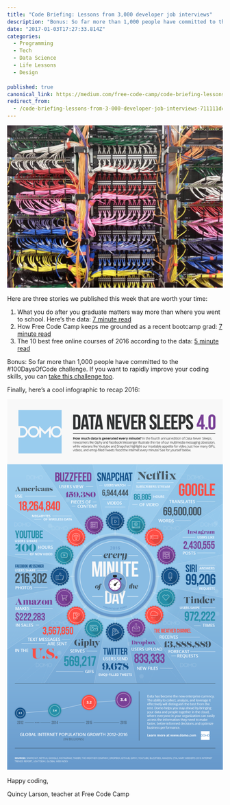 ```yaml
---
title: "Code Briefing: Lessons from 3,000 developer job interviews"
description: "Bonus: So far more than 1,000 people have committed to the #100DaysOfCode challenge. If you want to rapidly improve your coding skills, you can take this challenge too."
date: "2017-01-03T17:27:33.814Z"
categories: 
  - Programming
  - Tech
  - Data Science
  - Life Lessons
  - Design

published: true
canonical_link: https://medium.com/free-code-camp/code-briefing-lessons-from-3-000-developer-job-interviews-711111dcaa64
redirect_from:
  - /code-briefing-lessons-from-3-000-developer-job-interviews-711111dcaa64
---
```


![](./asset-1.jpeg)

Here are three stories we published this week that are worth your time:

1.  What you do after you graduate matters way more than where you went to school. Here’s the data: [7 minute read](http://bit.ly/2iEuoBA)
2.  How Free Code Camp keeps me grounded as a recent bootcamp grad: [7 minute read](http://bit.ly/2iEHT3Y)
3.  The 10 best free online courses of 2016 according to the data: [5 minute read](http://bit.ly/2iEB16I)

Bonus: So far more than 1,000 people have committed to the #100DaysOfCode challenge. If you want to rapidly improve your coding skills, you can [take this challenge too](http://bit.ly/2hvgvUA).

Finally, here’s a cool infographic to recap 2016:

![](./asset-2.png)

Happy coding,

Quincy Larson, teacher at Free Code Camp
